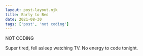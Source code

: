 ```yaml
---
layout: post-layout.njk
title: Early to Bed
date: 2021-08-30
tags: ['post', 'not coding']
---
```

<!-- Excerpt Start -->
NOT CODING
<!-- Excerpt End -->

Super tired, fell asleep watching TV. No energy to code tonight.
